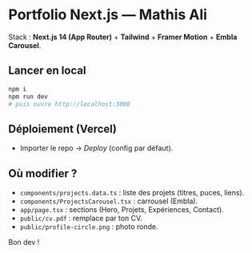 
# Portfolio Next.js — Mathis Ali

Stack : **Next.js 14 (App Router)** + **Tailwind** + **Framer Motion** + **Embla Carousel**.

## Lancer en local
```bash
npm i
npm run dev
# puis ouvre http://localhost:3000
```

## Déploiement (Vercel)
- Importer le repo -> *Deploy* (config par défaut).

## Où modifier ?
- `components/projects.data.ts` : liste des projets (titres, puces, liens).
- `components/ProjectsCarousel.tsx` : carrousel (Embla).
- `app/page.tsx` : sections (Hero, Projets, Expériences, Contact).
- `public/cv.pdf` : remplace par ton CV.
- `public/profile-circle.png` : photo ronde.

Bon dev !
